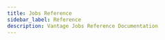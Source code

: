 ```yaml
---
title: Jobs Reference
sidebar_label: Reference
description: Vantage Jobs Reference Documentation
---
```




